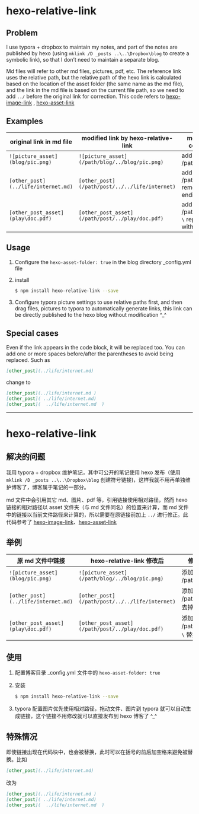 # hexo-relative-link

## Problem

I use typora + dropbox to maintain my notes, and part of the notes are published by hexo (using `mklink /D _posts ..\..\Dropbox\blog` to create a symbolic link), so that I don’t need to maintain a separate blog.

Md files will refer to other md files, pictures, pdf, etc. The reference link uses the relative path, but the relative path of the hexo link is calculated based on the location of the asset folder (the same name as the md file), and the link in the md file is based on the current file path, so we need to add `../` before the original link for correction. This code refers to [hexo-image-link](https://github.com/cocowool/hexo-image-link) , [hexo-asset-link](https://github.com/liolok/hexo-asset-link)

## Examples

| original link in md file            | modified link by hexo-relative-link              | modified content                              |
| ----------------------------------- | ------------------------------------------------ | --------------------------------------------- |
| `![picture_asset](blog/pic.png)`    | `![picture_asset](/path/blog/../blog/pic.png)`   | add /path/blog/../                            |
| `[other_post](../life/internet.md)` | `[other_post](/path/post/../../life/internet)`   | add /path/post/../<br />remove the ending .md |
| `[other_post_asset](play\doc.pdf)`  | `[other_post_asset](/path/post/../play/doc.pdf)` | add /path/post/../<br />`\` replaced with `/` |

## Usage

1. Configure the `hexo-asset-folder: true` in the blog directory _config.yml file

2. install
   ```bash
   $ npm install hexo-relative-link --save
   ```

3. Configure typora picture settings to use relative paths first, and then drag files, pictures to typora to automatically generate links, this link can be directly published to the hexo blog without modification ^_^

## Special cases

Even if the link appears in the code block, it will be replaced too. You can add one or more spaces before/after the parentheses to avoid being replaced. Such as

```markdown
[other_post](../life/internet.md)
```

change to

```markdown
[other_post](../life/internet.md )
[other_post]( ../life/internet.md)
[other_post](  ../life/internet.md  )
```

---

# hexo-relative-link

## 解决的问题

我用 typora + dropbox 维护笔记，其中可公开的笔记使用 hexo 发布（使用 `mklink /D _posts ..\..\Dropbox\blog` 创建符号链接)，这样我就不用再单独维护博客了，博客属于笔记的一部分。

md 文件中会引用其它 md、图片、pdf 等，引用链接使用相对路径，然而 hexo 链接的相对路径以 asset 文件夹（与 md 文件同名）的位置来计算，而 md 文件中的链接以当前文件路径来计算的，所以需要在原链接前加上 `../` 进行修正。此代码参考了 [hexo-image-link](https://github.com/cocowool/hexo-image-link)、[hexo-asset-link](https://github.com/liolok/hexo-asset-link)

## 举例

| 原 md 文件中链接                    | hexo-relative-link 修改后                        | 修改内容                                |
| ----------------------------------- | ------------------------------------------------ | --------------------------------------- |
| `![picture_asset](blog/pic.png)`    | `![picture_asset](/path/blog/../blog/pic.png)`   | 添加 /path/blog/..                      |
| `[other_post](../life/internet.md)` | `[other_post](/path/post/../../life/internet)`   | 添加 /path/post/../<br />去掉末尾 .md   |
| `[other_post_asset](play\doc.pdf)`  | `[other_post_asset](/path/post/../play/doc.pdf)` | 添加 /path/post/../<br />`\` 替换为 `/` |

## 使用

1. 配置博客目录 _config.yml 文件中的 `hexo-asset-folder: true`

2. 安装
   ```bash
   $ npm install hexo-relative-link --save
   ```

3. typora 配置图片优先使用相对路径，拖动文件、图片到 typora 就可以自动生成链接，这个链接不用修改就可以直接发布到 hexo 博客了 ^_^

## 特殊情况

即使链接出现在代码块中，也会被替换，此时可以在括号的前后加空格来避免被替换。比如

```markdown
[other_post](../life/internet.md)
```

改为

```markdown
[other_post](../life/internet.md )
[other_post]( ../life/internet.md)
[other_post](  ../life/internet.md  )
```

